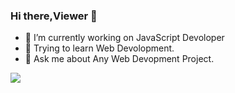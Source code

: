 ### Hi there,Viewer 👋

- 🔭 I’m currently working on JavaScript Devoloper
- 🌱 Trying to learn Web Devolopment.
- 💬 Ask me about Any Web Devopment Project.


<img src = "https://github-readme-stats.vercel.app/api?username=aritraghorai&&show_icons=true&title_color=ffffff&icon_color=bb2acf&text_color=daf7dc&bg_color=0D0E12">
